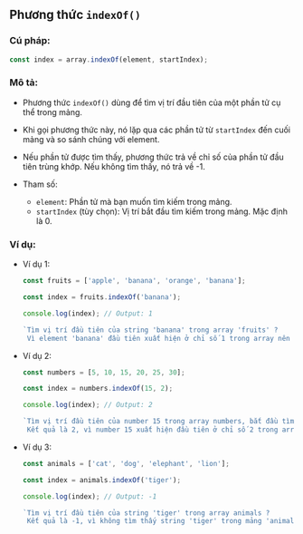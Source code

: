 ## Phương thức `indexOf()`

### Cú pháp:

```js
const index = array.indexOf(element, startIndex);
```

### Mô tả:

- Phương thức `indexOf()` dùng để tìm vị trí đầu tiên của một phần tử cụ thể trong mảng.
- Khi gọi phương thức này, nó lặp qua các phần tử từ `startIndex` đến cuối mảng và so sánh chúng với element.
- Nếu phần tử được tìm thấy, phương thức trả về chỉ số của phần tử đầu tiên trùng khớp. Nếu không tìm thấy, nó trả về -1.

- Tham số:
  - `element`: Phần tử mà bạn muốn tìm kiếm trong mảng.
  - `startIndex` (tùy chọn): Vị trí bắt đầu tìm kiếm trong mảng. Mặc định là 0.

### Ví dụ:

- Ví dụ 1:

  ```js
  const fruits = ['apple', 'banana', 'orange', 'banana'];

  const index = fruits.indexOf('banana');

  console.log(index); // Output: 1

  `Tìm vị trí đầu tiên của string 'banana' trong array 'fruits' ?
   Vì element 'banana' đầu tiên xuất hiện ở chỉ số 1 trong array nên kết quả là 1.`;
  ```

- Ví dụ 2:

  ```js
  const numbers = [5, 10, 15, 20, 25, 30];

  const index = numbers.indexOf(15, 2);

  console.log(index); // Output: 2

  `Tìm vị trí đầu tiên của number 15 trong array numbers, bắt đầu tìm kiếm từ chỉ số 2? 
   Kết quả là 2, vì number 15 xuất hiện đầu tiên ở chỉ số 2 trong array.`;
  ```

- Ví dụ 3:

  ```js
  const animals = ['cat', 'dog', 'elephant', 'lion'];

  const index = animals.indexOf('tiger');

  console.log(index); // Output: -1

  `Tìm vị trí đầu tiên của string 'tiger' trong array animals ?
   Kết quả là -1, vì không tìm thấy string 'tiger' trong mảng 'animals'.`;
  ```
